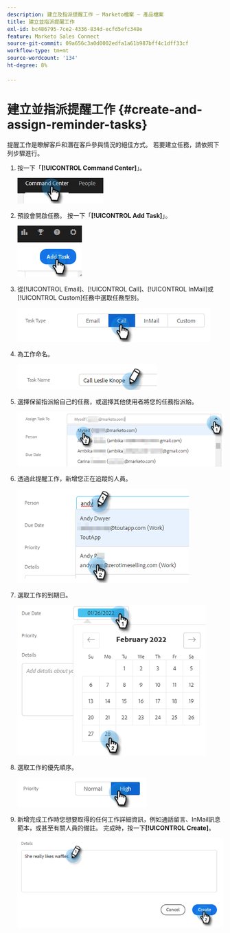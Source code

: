 ```yaml
---
description: 建立及指派提醒工作 — Marketo檔案 — 產品檔案
title: 建立並指派提醒工作
exl-id: bc486795-7ce2-4336-834d-ecfd5efc348e
feature: Marketo Sales Connect
source-git-commit: 09a656c3a0d0002edfa1a61b987bff4c1dff33cf
workflow-type: tm+mt
source-wordcount: '134'
ht-degree: 8%

---
```


# 建立並指派提醒工作 {#create-and-assign-reminder-tasks}

提醒工作是瞭解客戶和潛在客戶參與情況的絕佳方式。 若要建立任務，請依照下列步驟進行。

1. 按一下「**[!UICONTROL Command Center]**」。

   ![](assets/create-and-assign-reminder-tasks-1.png)

1. 預設會開啟任務。 按一下「**[!UICONTROL Add Task]**」。

   ![](assets/create-and-assign-reminder-tasks-2.png)

1. 從[!UICONTROL Email]、[!UICONTROL Call]、[!UICONTROL InMail]或[!UICONTROL Custom]任務中選取任務型別。

   ![](assets/create-and-assign-reminder-tasks-3.png)

1. 為工作命名。

   ![](assets/create-and-assign-reminder-tasks-4.png)

1. 選擇保留指派給自己的任務，或選擇其他使用者將您的任務指派給。

   ![](assets/create-and-assign-reminder-tasks-5.png)

1. 透過此提醒工作，新增您正在追蹤的人員。

   ![](assets/create-and-assign-reminder-tasks-6.png)

1. 選取工作的到期日。

   ![](assets/create-and-assign-reminder-tasks-7.png)

1. 選取工作的優先順序。

   ![](assets/create-and-assign-reminder-tasks-8.png)

1. 新增完成工作時您想要取得的任何工作詳細資訊，例如通話留言、InMail訊息範本，或甚至有關人員的備註。 完成時，按一下&#x200B;**[!UICONTROL Create]**。

   ![](assets/create-and-assign-reminder-tasks-9.png)
